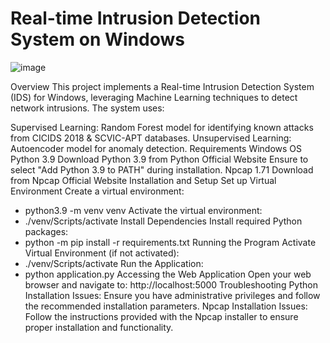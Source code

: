 # Real-time Intrusion Detection System on Windows

![image](https://github.com/user-attachments/assets/e75c65ff-c318-4f94-bde5-a315265d756c)


Overview
This project implements a Real-time Intrusion Detection System (IDS) for Windows, leveraging Machine Learning techniques to detect network intrusions. The system uses:

Supervised Learning: Random Forest model for identifying known attacks from CICIDS 2018 & SCVIC-APT databases.
Unsupervised Learning: Autoencoder model for anomaly detection.
Requirements
Windows OS
Python 3.9
Download Python 3.9 from Python Official Website
Ensure to select "Add Python 3.9 to PATH" during installation.
Npcap 1.71
Download from Npcap Official Website
Installation and Setup
Set up Virtual Environment
Create a virtual environment:
- python3.9 -m venv venv
Activate the virtual environment:
- ./venv/Scripts/activate
Install Dependencies
Install required Python packages:
- python -m pip install -r requirements.txt
Running the Program
Activate Virtual Environment (if not activated):
- ./venv/Scripts/activate
Run the Application:
- python application.py
Accessing the Web Application
Open your web browser and navigate to: http://localhost:5000
Troubleshooting
Python Installation Issues: Ensure you have administrative privileges and follow the recommended installation parameters.
Npcap Installation Issues: Follow the instructions provided with the Npcap installer to ensure proper installation and functionality.
